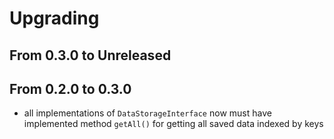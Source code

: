 # Upgrading

## From 0.3.0 to Unreleased

## From 0.2.0 to 0.3.0
- all implementations of `DataStorageInterface` now must have implemented method `getAll()` for getting all saved data indexed by keys
